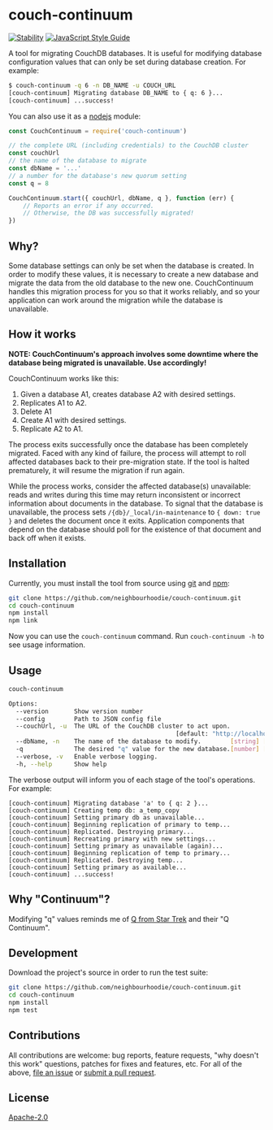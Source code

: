 # couch-continuum

[![Stability](https://img.shields.io/badge/stability-experimental-orange.svg)](https://nodejs.org/api/documentation.html#documentation_stability_index)
[![JavaScript Style Guide](https://img.shields.io/badge/code_style-standard-brightgreen.svg)](https://standardjs.com)

A tool for migrating CouchDB databases. It is useful for modifying database configuration values that can only be set during database creation. For example:

```bash
$ couch-continuum -q 6 -n DB_NAME -u COUCH_URL
[couch-continuum] Migrating database DB_NAME to { q: 6 }...
[couch-continuum] ...success!
```

You can also use it as a [nodejs](http://nodejs.org/) module:

```javascript
const CouchContinuum = require('couch-continuum')

// the complete URL (including credentials) to the CouchDB cluster
const couchUrl
// the name of the database to migrate
const dbName = '...'
// a number for the database's new quorum setting
const q = 8

CouchContinuum.start({ couchUrl, dbName, q }, function (err) {
	// Reports an error if any occurred.
	// Otherwise, the DB was successfully migrated!
})
```

## Why?

Some database settings can only be set when the database is created. In order to modify these values, it is necessary to create a new database and migrate the data from the old database to the new one. CouchContinuum handles this migration process for you so that it works reliably, and so your application can work around the migration while the database is unavailable.

## How it works

**NOTE: CouchContinuum's approach involves some downtime where the database being migrated is unavailable. Use accordingly!**

CouchContinuum works like this:

1. Given a database A1, creates database A2 with desired settings.
2. Replicates A1 to A2.
3. Delete A1
4. Create A1 with desired settings.
5. Replicate A2 to A1.

The process exits successfully once the database has been completely migrated. Faced with any kind of failure, the process will attempt to roll affected databases back to their pre-migration state. If the tool is halted prematurely, it will resume the migration if run again.

While the process works, consider the affected database(s) unavailable: reads and writes during this time may return inconsistent or incorrect information about documents in the database. To signal that the database is unavailable, the process sets `/{db}/_local/in-maintenance` to `{ down: true }` and deletes the document once it exits. Application components that depend on the database should poll for the existence of that document and back off when it exists.

## Installation

Currently, you must install the tool from source using [git](https://git-scm.com/) and [npm](https://www.npmjs.com/):

```bash
git clone https://github.com/neighbourhoodie/couch-continuum.git
cd couch-continuum
npm install
npm link
```

Now you can use the `couch-continuum` command. Run `couch-continuum -h` to see usage information.

## Usage

```bash
couch-continuum

Options:
  --version       Show version number                                  [boolean]
  --config        Path to JSON config file
  --couchUrl, -u  The URL of the CouchDB cluster to act upon.
                                              [default: "http://localhost:5984"]
  --dbName, -n    The name of the database to modify.        [string] [required]
  -q              The desired "q" value for the new database.[number] [required]
  --verbose, -v   Enable verbose logging.                              [boolean]
  -h, --help      Show help                                            [boolean]
```

The verbose output will inform you of each stage of the tool's operations. For example:

```
[couch-continuum] Migrating database 'a' to { q: 2 }...
[couch-continuum] Creating temp db: a_temp_copy
[couch-continuum] Setting primary db as unavailable...
[couch-continuum] Beginning replication of primary to temp...
[couch-continuum] Replicated. Destroying primary...
[couch-continuum] Recreating primary with new settings...
[couch-continuum] Setting primary as unavailable (again)...
[couch-continuum] Beginning replication of temp to primary...
[couch-continuum] Replicated. Destroying temp...
[couch-continuum] Setting primary as available...
[couch-continuum] ...success!
```

## Why "Continuum"?

Modifying "q" values reminds me of [Q from Star Trek](https://en.wikipedia.org/wiki/Q_%28Star_Trek%29) and their "Q Continuum".

## Development

Download the project's source in order to run the test suite:

```bash
git clone https://github.com/neighbourhoodie/couch-continuum.git
cd couch-continuum
npm install
npm test
```

## Contributions

All contributions are welcome: bug reports, feature requests, "why doesn't this work" questions, patches for fixes and features, etc. For all of the above, [file an issue](https://github.com/garbados/mastermind-game/issues) or [submit a pull request](https://github.com/garbados/mastermind-game/pulls).

## License

[Apache-2.0](https://www.apache.org/licenses/LICENSE-2.0)
